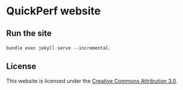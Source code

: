 # QuickPerf website

## Run the site
`bundle exec jekyll serve --incremental`.

## License
This website is licensed under the [Creative Commons Attribution 3.0](https://creativecommons.org/licenses/by/3.0/).
